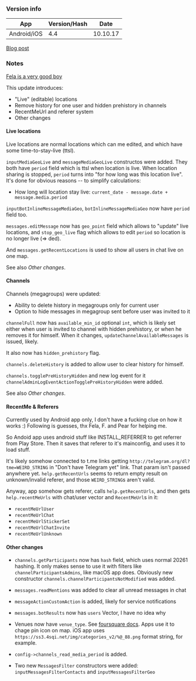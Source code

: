 ### Version info
App|Version/Hash|Date
---|---|---
Android/iOS|4.4|10.10.17

[Blog post](https://telegram.org/blog/live-locations)

### Notes
[Fela is a very good boy](https://github.com/UnigramDev/Unigram/commit/6341809d2d02165aaef9b4332d9fb66616e565d1)

This update introduces:
- "Live" (editable) locations
- Remove history for one user and hidden prehistory in channels
- RecentMeUrl and referer system
- Other changes

#### Live locations
Live locations are normal locations which can me edited, and which have some time-to-stay-live (ttsl).

`inputMediaGeoLive` and `messageMediaGeoLive` constructos were added. They both have `period` field which is ttsl when location is live.
When location sharing is stopped, `period` turns into "for how long was this location live".
It's done for obvious reasons -- to simplify calculations:
- How long will location stay live: `current_date - message.date + message.media.period`

`inputBotInlineMessageMediaGeo`, `botInlineMessageMediaGeo` now have `period` field too.

`messages.editMessage` now has `geo_point` field which allows to "update" live locations, and `stop_geo_live` flag which allows to edit `period` so location is no longer live (=> ded).

And `messages.getRecentLocations` is used to show all users in chat live on one map.

See also _Other changes_.

#### Channels
Channels (megagroups) were updated: 
- Ability to delete history in megagroups only for current user
- Option to hide messages in megagroup sent before user was invited to it

`channelFull` now has `available_min_id` optional `int`, which is likely set either when user is invited to channel with hidden prehistory, or when he removes it for himself.
When it changes, `updateChannelAvailableMessages` is issued, likely.

It also now has `hidden_prehistory` flag.

`channels.deleteHistory` is added to allow user to clear history for himself.

`channels.togglePreHistoryHidden` and new log event for it `channelAdminLogEventActionTogglePreHistoryHidden` were added.

See also _Other changes_.

#### RecentMe & Referers
Currently used by Android app only, I don't have a fucking clue on how it works :)
Following is guesses, thx Fela, F. and Pear for helping me.

So Andoid app uses android stuff like INSTALL_REFERRER to get referrer from Play Store.
Then it saves that referer to it's mainconfig, and uses it to load stuff.

It's likely somehow connected to t.me links getting `http://telegram.org/dl?tme=WEIRD_STRING` in "Don't have Telegram yet" link.
That param isn't passed anywhere yet.
`help.getRecentUrls` seems to return empty result on unknown/invalid referer, and those `WEIRD_STRING`s aren't valid.

Anyway, app somehow gets referer, calls `help.getRecentUrls`, and then gets `help.recentMeUrls` with chat/user vector and `RecentMeUrl`s in it:
- `recentMeUrlUser`
- `recentMeUrlChat`
- `recentMeUrlStickerSet`
- `recentMeUrlChatInvite`
- `recentMeUrlUnknown`

#### Other changes
- `channels.getParticipants` now has `hash` field, which uses normal 20261 hashing.
 It only makes sense to use it with filters like `channelParticipantsAdmins`, like macOS app does. 
 Obviously new constructor `channels.channelParticipantsNotModified` was added.

- `messages.readMentions` was added to clear all unread messages in chat

- `messageActionCustomAction` is added, likely for service notifications

- `messages.botResults` now has `users` Vector, I have no idea why

- Venues now have `venue_type`.
 See [foursquare docs](https://developer.foursquare.com/docs/resources/categories).
 Apps use it to chage pin icon on map.
 iOS app uses `https://ss3.4sqi.net/img/categories_v2/%@_88.png` format string, for example.

- `config->channels_read_media_period` is added.

- Two new `MessagesFilter` constructors were added: `inputMessagesFilterContacts` and `inputMessagesFilterGeo`
